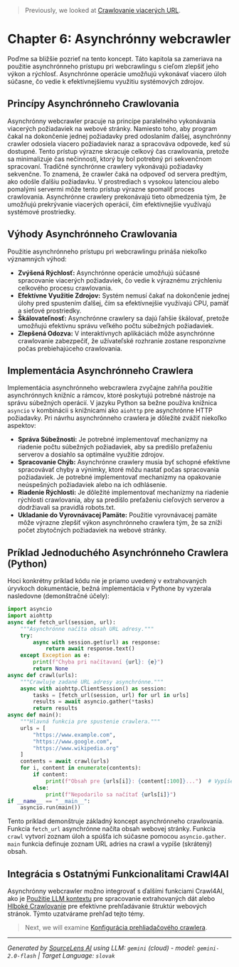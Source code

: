 > Previously, we looked at [Crawlovanie viacerých URL](05_crawlovanie-viacerých-url.md).

# Chapter 6: Asynchrónny webcrawler
Poďme sa bližšie pozrieť na tento koncept. Táto kapitola sa zameriava na použitie asynchrónneho prístupu pri webcrawlingu s cieľom zlepšiť jeho výkon a rýchlosť. Asynchrónne operácie umožňujú vykonávať viacero úloh súčasne, čo vedie k efektívnejšiemu využitiu systémových zdrojov.
## Princípy Asynchrónneho Crawlovania
Asynchrónny webcrawler pracuje na princípe paralelného vykonávania viacerých požiadaviek na webové stránky. Namiesto toho, aby program čakal na dokončenie jednej požiadavky pred odoslaním ďalšej, asynchrónny crawler odosiela viacero požiadaviek naraz a spracováva odpovede, keď sú dostupné. Tento prístup výrazne skracuje celkový čas crawlovania, pretože sa minimalizuje čas nečinnosti, ktorý by bol potrebný pri sekvenčnom spracovaní.
Tradičné synchrónne crawlery vykonávajú požiadavky sekvenčne. To znamená, že crawler čaká na odpoveď od servera predtým, ako odošle ďalšiu požiadavku. V prostrediach s vysokou latenciou alebo pomalými servermi môže tento prístup výrazne spomaliť proces crawlovania. Asynchrónne crawlery prekonávajú tieto obmedzenia tým, že umožňujú prekrývanie viacerých operácií, čím efektívnejšie využívajú systémové prostriedky.
## Výhody Asynchrónneho Crawlovania
Použitie asynchrónneho prístupu pri webcrawlingu prináša niekoľko významných výhod:
*   **Zvýšená Rýchlosť:** Asynchrónne operácie umožňujú súčasné spracovanie viacerých požiadaviek, čo vedie k výraznému zrýchleniu celkového procesu crawlovania.
*   **Efektívne Využitie Zdrojov:** Systém nemusí čakať na dokončenie jednej úlohy pred spustením ďalšej, čím sa efektívnejšie využívajú CPU, pamäť a sieťové prostriedky.
*   **Škálovateľnosť:** Asynchrónne crawlery sa dajú ľahšie škálovať, pretože umožňujú efektívnu správu veľkého počtu súbežných požiadaviek.
*   **Zlepšená Odozva:** V interaktívnych aplikáciách môže asynchrónne crawlovanie zabezpečiť, že užívateľské rozhranie zostane responzívne počas prebiehajúceho crawlovania.
## Implementácia Asynchrónneho Crawlera
Implementácia asynchrónneho webcrawlera zvyčajne zahŕňa použitie asynchrónnych knižníc a rámcov, ktoré poskytujú potrebné nástroje na správu súbežných operácií. V jazyku Python sa bežne používa knižnica `asyncio` v kombinácii s knižnicami ako `aiohttp` pre asynchrónne HTTP požiadavky.
Pri návrhu asynchrónneho crawlera je dôležité zvážiť niekoľko aspektov:
*   **Správa Súbežnosti:** Je potrebné implementovať mechanizmy na riadenie počtu súbežných požiadaviek, aby sa predišlo preťaženiu serverov a dosiahlo sa optimálne využitie zdrojov.
*   **Spracovanie Chýb:** Asynchrónne crawlery musia byť schopné efektívne spracovávať chyby a výnimky, ktoré môžu nastať počas spracovania požiadaviek. Je potrebné implementovať mechanizmy na opakovanie neúspešných požiadaviek alebo na ich odhlásenie.
*   **Riadenie Rýchlosti:** Je dôležité implementovať mechanizmy na riadenie rýchlosti crawlovania, aby sa predišlo preťaženiu cieľových serverov a dodržiavali sa pravidlá robots.txt.
*   **Ukladanie do Vyrovnávacej Pamäte:** Použitie vyrovnávacej pamäte môže výrazne zlepšiť výkon asynchrónneho crawlera tým, že sa zníži počet zbytočných požiadaviek na webové stránky.
## Príklad Jednoduchého Asynchrónneho Crawlera (Python)
Hoci konkrétny príklad kódu nie je priamo uvedený v extrahovaných úryvkoch dokumentácie, bežná implementácia v Pythone by vyzerala nasledovne (demonštračné účely):
```python
import asyncio
import aiohttp
async def fetch_url(session, url):
    """Asynchrónne načíta obsah URL adresy."""
    try:
        async with session.get(url) as response:
            return await response.text()
    except Exception as e:
        print(f"Chyba pri načítavaní {url}: {e}")
        return None
async def crawl(urls):
    """Crawluje zadané URL adresy asynchrónne."""
    async with aiohttp.ClientSession() as session:
        tasks = [fetch_url(session, url) for url in urls]
        results = await asyncio.gather(*tasks)
        return results
async def main():
    """Hlavná funkcia pre spustenie crawlera."""
    urls = [
        "https://www.example.com",
        "https://www.google.com",
        "https://www.wikipedia.org"
    ]
    contents = await crawl(urls)
    for i, content in enumerate(contents):
        if content:
            print(f"Obsah pre {urls[i]}: {content[:100]}...")  # Vypíše prvých 100 znakov
        else:
            print(f"Nepodarilo sa načítať {urls[i]}")
if __name__ == "__main__":
    asyncio.run(main())
```
Tento príklad demonštruje základný koncept asynchrónneho crawlovania. Funkcia `fetch_url` asynchrónne načíta obsah webovej stránky. Funkcia `crawl` vytvorí zoznam úloh a spúšťa ich súčasne pomocou `asyncio.gather`. `main` funkcia definuje zoznam URL adries na crawl a vypíše (skrátený) obsah.
## Integrácia s Ostatnými Funkcionalitami Crawl4AI
Asynchrónny webcrawler možno integrovať s ďalšími funkciami Crawl4AI, ako je [Použitie LLM kontextu](08_použitie-llm-kontextu.md) pre spracovanie extrahovaných dát alebo [Hlboké Crawlovanie](10_hlboké-crawlovanie.md) pre efektívne prehľadávanie štruktúr webových stránok.
Týmto uzatvárame prehľad tejto témy.

> Next, we will examine [Konfigurácia prehliadačového crawlera](07_konfigurácia-prehliadačového-crawlera.md).


---

*Generated by [SourceLens AI](https://github.com/openXFlow/sourceLensAI) using LLM: `gemini` (cloud) - model: `gemini-2.0-flash` | Target Language: `slovak`*